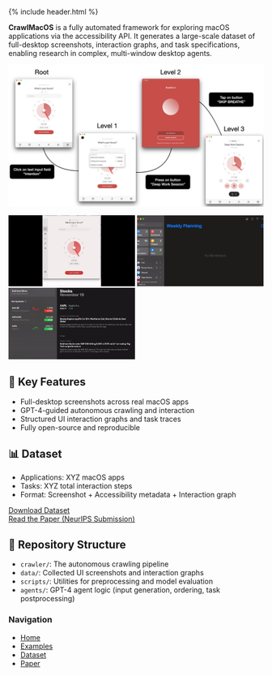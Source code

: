 {% include header.html %}

**CrawlMacOS** is a fully automated framework for exploring macOS applications via the accessibility API. It generates a large-scale dataset of full-desktop screenshots, interaction graphs, and task specifications, enabling research in complex, multi-window desktop agents.

![CrawlMacOS Banner](assets/banner.png)

<img src="assets/Session.gif" alt="CrawlMacOS Crawler2" width="250">
<img src="assets/Reminders.gif" alt="CrawlMacOS Crawler3" width="250">
<img src="assets/Stocks.gif" alt="CrawlMacOS Crawler4" width="250">

## 🚀 Key Features

- Full-desktop screenshots across real macOS apps
- GPT-4-guided autonomous crawling and interaction
- Structured UI interaction graphs and task traces
- Fully open-source and reproducible

## 📊 Dataset

- Applications: XYZ macOS apps
- Tasks: XYZ total interaction steps
- Format: Screenshot + Accessibility metadata + Interaction graph

[Download Dataset](#)  
[Read the Paper (NeurIPS Submission)](#)

## 📂 Repository Structure

- `crawler/`: The autonomous crawling pipeline
- `data/`: Collected UI screenshots and interaction graphs
- `scripts/`: Utilities for preprocessing and model evaluation
- `agents/`: GPT-4 agent logic (input generation, ordering, task postprocessing)


### Navigation

- [Home](index.md)
- [Examples](examples.md)
- [Dataset](#)
- [Paper](#)

